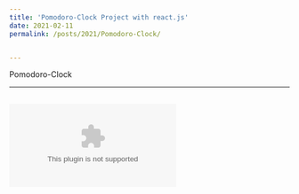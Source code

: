 ```yaml
---
title: 'Pomodoro-Clock Project with react.js'
date: 2021-02-11
permalink: /posts/2021/Pomodoro-Clock/


---
```


   Pomodoro-Clock 
  
  
---







![Pomodoro-Clock Codes](/_projects/2021-02-10-pomodoroclock.zip)
---

